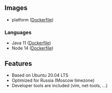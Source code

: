 ## Images
   * platform ([Dockerfile](https://github.com/timmson/mbt-platform-v2/blob/master/Dockerfile))

### Languages
   * Java 11 ([Dockerfile](https://github.com/timmson/mbt-platform-v2/blob/master/java/Dockerfile))
   * Node 14 ([Dockerfile](https://github.com/timmson/mbt-platform-v2/blob/master/node/Dockerfile))

## Features
   * Based on Ubuntu 20.04 LTS
   * Optimized for Russia (Moscow timezone)
   * Developer tools are included (vim, net-tools, ...)
